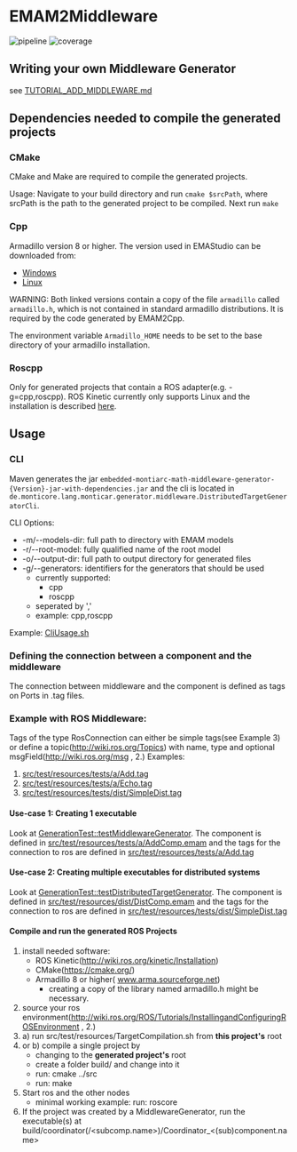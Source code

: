 # EMAM2Middleware
![pipeline](https://git.rwth-aachen.de/monticore/EmbeddedMontiArc/generators/EMAM2Middleware/badges/master/build.svg)
![coverage](https://git.rwth-aachen.de/monticore/EmbeddedMontiArc/generators/EMAM2Middleware/badges/master/coverage.svg)
## Writing your own Middleware Generator
see [TUTORIAL_ADD_MIDDLEWARE.md](https://git.rwth-aachen.de/monticore/EmbeddedMontiArc/generators/EMAM2Middleware/blob/master/TUTORIAL_ADD_MIDDLEWARE.md)

## Dependencies needed to compile the generated projects
### CMake
CMake and Make are required to compile the generated projects.

Usage: Navigate to your build directory and run `cmake $srcPath`, where srcPath is the path to the generated project to be compiled. Next run `make` 

### Cpp
Armadillo version 8 or higher.
The version used in EMAStudio can be downloaded from:
* [Windows](https://github.com/EmbeddedMontiArc/EMAStudioBuilder/releases/download/libraries/armadillo-8.200.2.zip)
* [Linux](https://rwth-aachen.sciebo.de/s/igDWzLpdO5zYHBj/download?path=%2Fubuntu%2F18.06.20-armadillo-linux&files=armadillo-8.500.1-linux.zip)

WARNING: Both linked versions contain a copy of the file `armadillo` called `armadillo.h`, which is not contained in standard armadillo distributions.
It is required by the code generated by EMAM2Cpp.

The environment variable `Armadillo_HOME` needs to be set to the base directory of your armadillo installation.

### Roscpp
Only for generated projects that contain a ROS adapter(e.g. -g=cpp,roscpp).
ROS Kinetic currently only supports Linux and the installation is described [here](http://wiki.ros.org/kinetic/Installation/Ubuntu).

## Usage
### CLI
Maven generates the jar `embedded-montiarc-math-middleware-generator-{Version}-jar-with-dependencies.jar`
and the cli is located in `de.monticore.lang.monticar.generator.middleware.DistributedTargetGeneratorCli`.

CLI Options:
* -m/--models-dir: full path to directory with EMAM models
* -r/--root-model: fully qualified name of the root model
* -o/--output-dir: full path to output directory for generated files
* -g/--generators: identifiers for the generators that should be used
    * currently supported:
        * cpp
        * roscpp
    * seperated by ','
    * example: cpp,roscpp
    
Example: [CliUsage.sh](https://git.rwth-aachen.de/monticore/EmbeddedMontiArc/generators/EMAM2Middleware/blob/master/src/test/resources/CliUsage.sh)

### Defining the connection between a component and the middleware
The connection between middleware and the component is defined as tags on Ports in .tag files.
### Example with ROS Middleware:
Tags of the type RosConnection can either be simple tags(see Example 3) or define a topic(http://wiki.ros.org/Topics) with name, type and optional msgField(http://wiki.ros.org/msg , 2.)
Examples:
1. [src/test/resources/tests/a/Add.tag](https://git.rwth-aachen.de/monticore/EmbeddedMontiArc/generators/EMAM2Middleware/blob/master/src/test/resources/tests/a/Add.tag)
1. [src/test/resources/tests/a/Echo.tag](https://git.rwth-aachen.de/monticore/EmbeddedMontiArc/generators/EMAM2Middleware/blob/master/src/test/resources/tests/a/Echo.tag)
1. [src/test/resources/tests/dist/SimpleDist.tag](https://git.rwth-aachen.de/monticore/EmbeddedMontiArc/generators/EMAM2Middleware/blob/master/src/test/resources/tests/dist/SimpleDist.tag)

#### Use-case 1: Creating 1 executable
Look at [GenerationTest::testMiddlewareGenerator](https://git.rwth-aachen.de/monticore/EmbeddedMontiArc/generators/EMAM2Middleware/blob/master/src/test/java/de/monticore/lang/monticar/generator/middleware/GenerationTest.java). The component is defined in [src/test/resources/tests/a/AddComp.emam](https://git.rwth-aachen.de/monticore/EmbeddedMontiArc/generators/EMAM2Middleware/blob/master/src/test/resources/tests/a/AddComp.emam) and the tags for the connection to ros are defined in [src/test/resources/tests/a/Add.tag](https://git.rwth-aachen.de/monticore/EmbeddedMontiArc/generators/EMAM2Middleware/blob/master/src/test/resources/tests/a/Add.tag)

#### Use-case 2: Creating multiple executables for distributed systems
Look at [GenerationTest::testDistributedTargetGenerator](https://git.rwth-aachen.de/monticore/EmbeddedMontiArc/generators/EMAM2Middleware/blob/master/src/test/java/de/monticore/lang/monticar/generator/middleware/GenerationTest.java). The component is defined in [src/test/resources/dist/DistComp.emam](https://git.rwth-aachen.de/monticore/EmbeddedMontiArc/generators/EMAM2Middleware/blob/master/src/test/resources/tests/dist/DistComp.emam) and the tags for the connection to ros are defined in [src/test/resources/tests/dist/SimpleDist.tag](https://git.rwth-aachen.de/monticore/EmbeddedMontiArc/generators/EMAM2Middleware/blob/master/src/test/resources/tests/dist/SimpleDist.tag)

#### Compile and run the generated ROS Projects
1. install needed software:
    * ROS Kinetic(http://wiki.ros.org/kinetic/Installation)
    * CMake(https://cmake.org/)
    * Armadillo 8 or higher( www.arma.sourceforge.net)
        * creating a copy of the library named armadillo.h might be necessary.
1. source your ros environment(http://wiki.ros.org/ROS/Tutorials/InstallingandConfiguringROSEnvironment , 2.)
1. a) run src/test/resources/TargetCompilation.sh from **this project's** root
1. or b) compile a single project by
    * changing to the **generated project's** root
    * create a folder build/ and change into it
    * run: cmake ../src
    * run: make
1. Start ros and the other nodes
    * minimal working example: run: roscore
1. If the project was created by a MiddlewareGenerator, run the executable(s) at build/coordinator(/<subcomp.name>)/Coordinator_<(sub)component.name>

